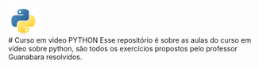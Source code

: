 <div style="display: inline_block"><br>
  <img align="center" alt="Rafa-Python" height="60" width="60" src="https://raw.githubusercontent.com/devicons/devicon/master/icons/python/python-original.svg"> </div> # Curso em video PYTHON
Esse repositório é sobre as aulas do curso em vídeo sobre python, são todos os exercícios propostos pelo professor Guanabara resolvidos. 

